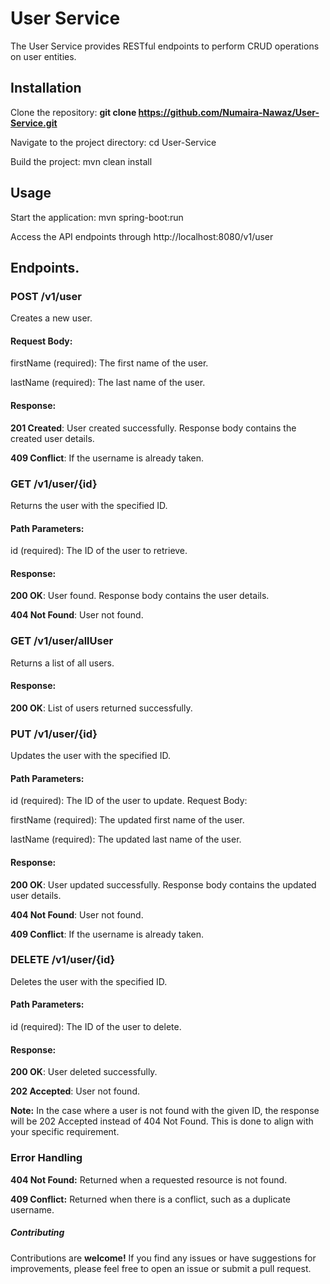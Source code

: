# **User Service**
The User Service provides RESTful endpoints to perform CRUD operations on user entities.

## **Installation**
Clone the repository: **git clone https://github.com/Numaira-Nawaz/User-Service.git**

Navigate to the project directory: cd User-Service

Build the project: mvn clean install

## **Usage**

Start the application: mvn spring-boot:run

Access the API endpoints through http://localhost:8080/v1/user

## **Endpoints.**

### **POST /v1/user**
Creates a new user.

#### Request Body:
firstName (required): The first name of the user.

lastName (required): The last name of the user.

#### Response:

**201 Created**: User created successfully. Response body contains the created user details.

**409 Conflict**: If the username is already taken.

### **GET /v1/user/{id}**
Returns the user with the specified ID.

#### Path Parameters:
id (required): The ID of the user to retrieve.
#### Response:

**200 OK**: User found. Response body contains the user details.

**404 Not Found**: User not found.

### **GET /v1/user/allUser**
Returns a list of all users.

#### Response:

**200 OK**: List of users returned successfully.

### **PUT /v1/user/{id}**
Updates the user with the specified ID.

#### Path Parameters:

id (required): The ID of the user to update.
Request Body:

firstName (required): The updated first name of the user.

lastName (required): The updated last name of the user.

#### Response:

**200 OK**: User updated successfully. Response body contains the updated user details.

**404 Not Found**: User not found.

**409 Conflict**: If the username is already taken.

### **DELETE /v1/user/{id}**
Deletes the user with the specified ID.

#### Path Parameters:

id (required): The ID of the user to delete.
#### Response:

**200 OK**: User deleted successfully.

**202 Accepted**: User not found.

**Note:** In the case where a user is not found with the given ID, the response will be 202 Accepted instead of 404 Not Found. This is done to align with your specific requirement.

### **Error Handling**

**404 Not Found:** Returned when a requested resource is not found.

**409 Conflict:** Returned when there is a conflict, such as a duplicate username.

##### **Contributing**
Contributions are **welcome!** If you find any issues or have suggestions for improvements, please feel free to open an issue or submit a pull request.


